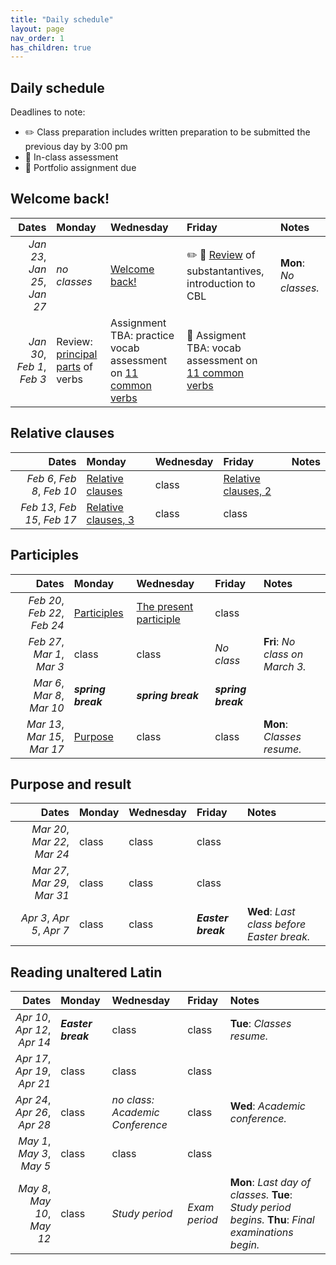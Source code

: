 ```yaml
---
title: "Daily schedule"
layout: page
nav_order: 1
has_children: true
---
```


## Daily schedule

Deadlines to note:


- ✏️ Class preparation includes written preparation to be submitted the previous day by 3:00 pm
- 🔬 In-class assessment
- 📜  Portfolio assignment due





## Welcome back!

| Dates | Monday | Wednesday | Friday | Notes |
| ---: | :--- | :--- | :--- | :--- |
| *Jan 23*, *Jan 25*, *Jan 27* | *no classes* | [Welcome back!](../assignments/welcomeback/)  | ✏️ 🔬 [Review](../assignments/review1/) of substantantives, introduction to CBL | **Mon**: *No classes.* |
| *Jan 30*, *Feb 1*, *Feb 3* | Review: [principal parts](../assignments/verbs/) of verbs |  Assignment TBA: practice vocab assessment on [11 common verbs](https://neelsmith.github.io/latin102/review/verbs1/) | 🔬 Assigment TBA: vocab assessment on [11 common verbs](https://neelsmith.github.io/latin102/review/verbs1/) |  |

## Relative clauses

| Dates | Monday | Wednesday | Friday | Notes |
| ---: | :--- | :--- | :--- | :--- |
| *Feb 6*, *Feb 8*, *Feb 10* | [Relative clauses](../assignments/relative1/) | class | [Relative clauses, 2](../assignments/relative2/) |  |
| *Feb 13*, *Feb 15*, *Feb 17* | [Relative clauses, 3](../assignments/relative3/) | class | class |  |

## Participles

| Dates | Monday | Wednesday | Friday | Notes |
| ---: | :--- | :--- | :--- | :--- |
| *Feb 20*, *Feb 22*, *Feb 24* | [Participles](../assignments/participles1/) | [The present participle](../assignments/presentparticiple/) | class |  |
| *Feb 27*, *Mar 1*, *Mar 3* | class | class | *No class* | **Fri**: *No class on March 3.* |
| *Mar 6*, *Mar 8*, *Mar 10* | ***spring break*** | ***spring break*** | ***spring break*** |  |
| *Mar 13*, *Mar 15*, *Mar 17* | [Purpose](../assignments/) | class | class | **Mon**: *Classes resume.* |

## Purpose and result

| Dates | Monday | Wednesday | Friday | Notes |
| ---: | :--- | :--- | :--- | :--- |
| *Mar 20*, *Mar 22*, *Mar 24* | class | class | class |  |
| *Mar 27*, *Mar 29*, *Mar 31* | class | class | class |  |
| *Apr 3*, *Apr 5*, *Apr 7* | class | class | ***Easter break*** | **Wed**: *Last class before Easter break.* |

## Reading unaltered Latin

| Dates | Monday | Wednesday | Friday | Notes |
| ---: | :--- | :--- | :--- | :--- |
| *Apr 10*, *Apr 12*, *Apr 14* | ***Easter break*** | class | class | **Tue**: *Classes resume.* |
| *Apr 17*, *Apr 19*, *Apr 21* | class | class | class |  |
| *Apr 24*, *Apr 26*, *Apr 28* | class | *no class: Academic Conference* | class | **Wed**: *Academic conference.* |
| *May 1*, *May 3*, *May 5* | class | class | class |  |
| *May 8*, *May 10*, *May 12* | class | *Study period* | *Exam period* | **Mon**: *Last day of classes.* **Tue**: *Study period begins.* **Thu**: *Final examinations begin.* |